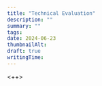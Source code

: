 ```yaml
---
title: "Technical Evaluation"
description: ""
summary: ""
tags:
date: 2024-06-23
thumbnailAlt:
draft: true
writingTime:
---
```


<++>
